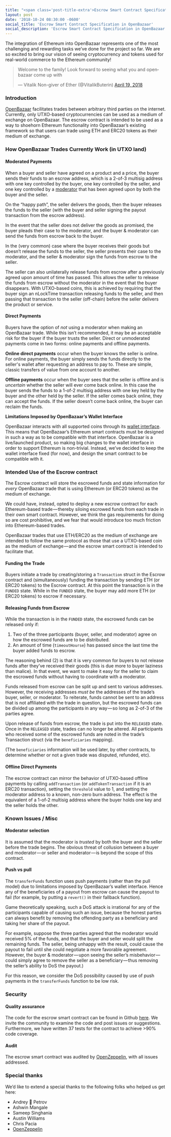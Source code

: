 ```yaml
---
title: "<span class='post-title-extra'>Escrow Smart Contract Specification</span> in OpenBazaar"
layout: post
date: '2018-10-24 08:30:00 -0600'
social_title: 'Escrow Smart Contract Specification in OpenBazaar'
social_description: 'Escrow Smart Contract Specification in OpenBazaar'
---
```


The integration of Ethereum into OpenBazaar represents one of the most challenging and rewarding tasks we’ve done for the project so far. We are so excited to bring our vision of seeing cryptocurrency and tokens used for real-world commerce to the Ethereum community!

<blockquote class="twitter-tweet" data-lang="en"><p lang="en" dir="ltr">Welcome to the family! Look forward to seeing what you and openbazaar come up with</p>&mdash; Vitalik Non-giver of Ether (@VitalikButerin) <a href="https://twitter.com/VitalikButerin/status/987001278764118018?ref_src=twsrc%5Etfw">April 19, 2018</a></blockquote>
<script async src="https://platform.twitter.com/widgets.js" charset="utf-8"></script>

### Introduction

[OpenBazaar](https://openbazaar.org) facilitates trades between arbitrary third parties on the internet. Currently, only UTXO-based cryptocurrencies can be used as a medium of exchange on OpenBazaar. The escrow contract is intended to be used as a way to shoehorn Ethereum functionality into OpenBazaar’s existing framework so that users can trade using ETH and ERC20 tokens as their medium of exchange.

### How OpenBazaar Trades Currently Work (in UTXO land)

#### Moderated Payments

When a buyer and seller have agreed on a product and a price, the buyer sends their funds to an escrow address, which is a 2-of-3 multisig address with one key controlled by the buyer, one key controlled by the seller, and one key controlled by a [moderator](https://openbazaar.org/blog/how-to-choose-a-good-moderator-on-openbazaar) that has been agreed upon by both the buyer and the seller.

On the “happy path”, the seller delivers the goods, then the buyer releases the funds to the seller (with the buyer and seller signing the payout transaction from the escrow address).

In the event that the seller does not deliver the goods as promised, the buyer pleads their case to the moderator, and the buyer & moderator can send the funds from escrow back to the buyer.

In the (very common) case where the buyer receives their goods but doesn’t release the funds to the seller, the seller presents their case to the moderator, and the seller & moderator sign the funds from escrow to the seller.

The seller can also unilaterally release funds from escrow after a previously agreed upon amount of time has passed. This allows the seller to release the funds from escrow without the moderator in the event that the buyer disappears. With UTXO-based coins, this is achieved by requiring that the buyer sign an nLockTime transaction releasing funds to the seller, and then passing that transaction to the seller (off-chain) before the seller delivers the product or service.

#### Direct Payments

Buyers have the option of _not_ using a moderator when making an OpenBazaar trade. While this isn’t recommended, it may be an acceptable risk for the buyer if the buyer trusts the seller. Direct or unmoderated payments come in two forms: online payments and offline payments.

**Online direct payments** occur when the buyer knows the seller is online. For online payments, the buyer simply sends the funds directly to the seller's wallet after requesting an address to pay to. These are simple, classic transfers of value from one account to another.

**Offline payments** occur when the buyer sees that the seller is offline and is _uncertain_ whether the seller will ever come back online. In this case the buyer sends the funds to a 1-of-2 multisig address with one key held by the buyer and the other held by the seller. If the seller comes back online, they can accept the funds. If the seller doesn’t come back online, the buyer can reclaim the funds.

**Limitations Imposed by OpenBazaar’s Wallet Interface** 

OpenBazaar interacts with all supported coins through its [wallet interface](https://github.com/OpenBazaar/wallet-interface/blob/master/wallet.go#L77). This means that OpenBazaar’s Ethereum smart contracts must be designed in such a way as to be compatible with that interface. OpenBazaar is a live/launched product, so making big changes to the wallet interface in order to support Ethereum is non-trivial. Instead, we’ve decided to keep the wallet interface fixed (for now), and design the smart contract to be compatible with it.

### Intended Use of the Escrow contract

The Escrow contract will store the escrowed funds and state information for _every_ OpenBazaar trade that is using Ethereum (or ERC20 tokens) as the medium of exchange.

We could have, instead, opted to deploy a new escrow contract for each Ethereum-based trade — thereby siloing escrowed funds from each trade in their own smart contract. However, we think the gas requirements for doing so are cost prohibitive, and we fear that would introduce too much friction into Ethereum-based trades.

OpenBazaar trades that use ETH/ERC20 as the medium of exchange are intended to follow the same protocol as those that use a UTXO-based coin as the medium of exchange — and the escrow smart contract is intended to facilitate that.

#### Funding the Trade

Buyers initiate a trade by creating/storing a `Transaction` struct in the Escrow contract and (simultaneously) funding the transaction by sending ETH (or ERC20 tokens) to the Escrow contract. At this point the transaction is in the `FUNDED` state. While in the `FUNDED` state, the buyer may add more ETH (or ERC20 tokens) to escrow if necessary.

#### Releasing Funds from Escrow

While the transaction is in the `FUNDED` state, the escrowed funds can be released only if:

1. Two of the three participants (buyer, seller, and moderator) agree on how the escrowed funds are to be distributed.
2. An amount of time (`timeoutHourse`) has passed since the last time the buyer added funds to escrow.
   
The reasoning behind (2) is that it is very common for buyers to not release funds after they’ve received their goods (this is due more to buyer laziness than malice). In that event, we want to make it easy for the seller to claim the escrowed funds without having to coordinate with a moderator.

Funds released from escrow can be split up and sent to various addresses. However, the receiving addresses _must be_ the addresses of the trade’s buyer, seller, or moderator. To reiterate, funds cannot be sent to an address that is not affiliated with the trade in question, but the escrowed funds can be divided up among the participants in any way — so long as 2-of-3 of the parties agree.

Upon release of funds from escrow, the trade is put into the `RELEASED` state. Once in the `RELEASED` state, trades can no longer be altered. All participants who received some of the escrowed funds are noted in the trade’s Transaction struct (via the `beneficiaries` mapping).

(The `beneficiaries` information will be used later, by other contracts, to determine whether or not a given trade was disputed, refunded, etc).

#### Offline Direct Payments

The escrow contract can mirror the behavior of UTXO-based offline payments by calling `addTransaction` (or `addTokenTransaction` if it is an ERC20 transaction), setting the `threshold` value to 1, and setting the moderator address to a known, non-zero burn address. The effect is the equivalent of a 1-of-2 multisig address where the buyer holds one key and the seller holds the other.

### Known Issues / Misc

#### Moderator selection

It is assumed that the moderator is _trusted_ by both the buyer and the seller before the trade begins. The obvious threat of collusion between a buyer and moderator — or seller and moderator — is beyond the scope of this contract.

#### Push vs pull

The `transferFunds` function uses push payments (rather than the pull model) due to limitations imposed by OpenBazaar’s wallet interface. Hence any of the beneficiaries of a payout from escrow can cause the payout to fail (for example, by putting a `revert()` in their fallback function). 

Game theoretically speaking, such a DoS attack is irrational for any of the participants capable of causing such an issue, because the honest parties can always benefit by removing the offending party as a beneficiary and taking her share of the payout.

For example, suppose the three parties agreed that the moderator would received 5% of the funds, and that the buyer and seller would split the remaining funds. The seller, being unhappy with the result, could cause the payout to fail until she could negotiate a more favorable agreement. However, the buyer & moderator — upon seeing the seller’s misbehavior — could simply agree to remove the seller as a beneficiary — thus removing the seller’s ability to DoS the payout.)

For this reason, we consider the DoS possibility caused by use of push payments in the `transferFunds` function to be low risk.

### Security

#### Quality assurance

The code for the escrow smart contract can be found in Github [here](https://github.com/OpenBazaar/smart-contracts/blob/master/contracts/escrow/Escrow_v1_0.sol). We invite the community to examine the code and post issues or suggestions. Furthermore, we have written 37 tests for the contract to achieve >90% code coverage.

#### Audit

The escrow smart contract was audited by [OpenZeppelin](https://openzeppelin.org/), with all issues addressed.

### Special thanks

We’d like to extend a special thanks to the following folks who helped us get here:

- Andrey 🦃 Petrov
- Ashwin Mangale
- Sameep Singhania
- Austin Williams
- Chris Pacia
- [OpenZeppelin](https://openzeppelin.org/)
